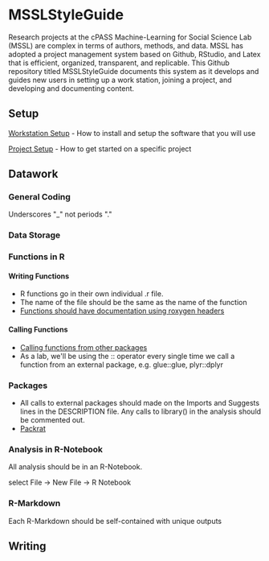 
<!-- README.md is generated from README.Rmd. Please edit that file -->
MSSLStyleGuide
==============

Research projects at the cPASS Machine-Learning for Social Science Lab (MSSL) are complex in terms of authors, methods, and data. MSSL has adopted a project management system based on Github, RStudio, and Latex that is efficient, organized, transparent, and replicable. This Github repository titled MSSLStyleGuide documents this system as it develops and guides new users in setting up a work station, joining a project, and developing and documenting content.

Setup
-----

[Workstation Setup](https://rexdouglass.github.io/MSSLStyleGuide/Workstation_Setup.nb.html) - How to install and setup the software that you will use

[Project Setup](https://rexdouglass.github.io/MSSLStyleGuide/Project_Setup.nb.html) - How to get started on a specific project

Datawork
--------

### General Coding

Underscores "\_" not periods "."

### Data Storage

### Functions in R

#### Writing Functions

-   R functions go in their own individual .r file.
-   The name of the file should be the same as the name of the function
-   [Functions should have documentation using roxygen headers](https://rexdouglass.github.io/MSSLStyleGuide/Function_Documentation.nb.html)

#### Calling Functions

-   [Calling functions from other packages](http://kbroman.org/pkg_primer/pages/depends.html)
-   As a lab, we'll be using the :: operator every single time we call a function from an external package, e.g. glue::glue, plyr::dplyr

### Packages

-   All calls to external packages should made on the Imports and Suggests lines in the DESCRIPTION file. Any calls to library() in the analysis should be commented out.
-   [Packrat](https://rstudio.github.io/packrat/)

### Analysis in R-Notebook

All analysis should be in an R-Notebook.

select File -&gt; New File -&gt; R Notebook

### R-Markdown

Each R-Markdown should be self-contained with unique outputs

Writing
-------
